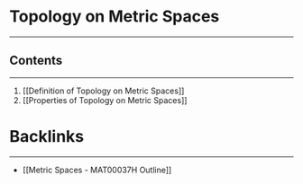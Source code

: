 # Topology on Metric Spaces
---

## Contents
---
1. [[Definition of Topology on Metric Spaces]]
2. [[Properties of Topology on Metric Spaces]]
# Backlinks
---
- [[Metric Spaces - MAT00037H Outline]]